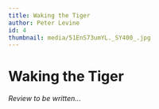```yaml
---
title: Waking the Tiger
author: Peter Levine
id: 4
thumbnail: media/51EnS73umYL._SY400_.jpg
---
```

# Waking the Tiger

*Review to be written...*
